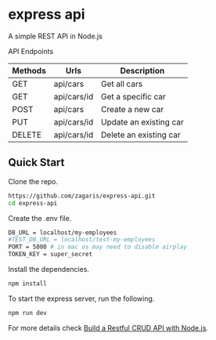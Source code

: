 # express api

A simple REST API in Node.js

API Endpoints

| Methods     | Urls             |Description            |
| ----------- | -----------      | -----------        |
| GET         | api/cars    |Get all cars           |
| GET         | api/cars/id |Get a specific car         |
| POST        | api/cars    |Create a new car         |
| PUT        | api/cars/id    |Update an existing car|
| DELETE        | api/cars/id    |Delete an existing car|

## Quick Start

Clone the repo.

```bash
https://github.com/zagaris/express-api.git
cd express-api
```
Create the .env file.

```bash
DB_URL = localhost/my-employees
#TEST_DB_URL = localhost/test-my-employees
PORT = 5000 # in mac os may need to disable airplay
TOKEN_KEY = super_secret
```
Install the dependencies.

```bash
npm install
```
To start the express server, run the following.

```bash
npm run dev
```

For more details check [Build a Restful CRUD API with Node.js](https://dev.to/zagaris/build-a-restful-crud-api-with-node-js-2334).


